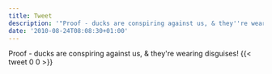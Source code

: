 ```yaml
---
title: Tweet
description: '"Proof - ducks are conspiring against us, & they''re wearing disguises! "'
date: '2010-08-24T08:08:30+01:00'
---
```

Proof - ducks are conspiring against us, & they're wearing disguises! 
      {{< tweet 0 0 >}}
    
